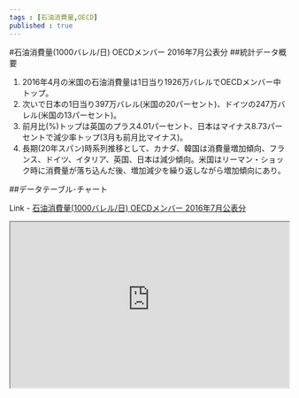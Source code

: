 ```yaml
--- 
tags : [石油消費量,OECD] 
published : true
---
```

#石油消費量(1000バレル/日) OECDメンバー 2016年7月公表分 
##統計データ概要
1. 2016年4月の米国の石油消費量は1日当り1926万バレルでOECDメンバー中トップ。
1. 次いで日本の1日当り397万バレル(米国の20パーセント)、ドイツの247万バレル(米国の13パーセント)。
1. 前月比(%)トップは英国のプラス4.01パーセント、日本はマイナス8.73パーセントで減少率トップ(3月も前月比マイナス)。
1. 長期(20年スパン)時系列推移として、カナダ、韓国は消費量増加傾向、フランス、ドイツ、イタリア、英国、日本は減少傾向。米国はリーマン・ショック時に消費量が落ち込んだ後、増加減少を繰り返しながら増加傾向にあり。
    
##データテーブル･チャート

Link - [石油消費量(1000バレル/日) OECDメンバー 2016年7月公表分 ](
http://knowledgevault.saecanet.com/charts/am-consulting.co.jp-2016-08-11-14-36-42.html
)


<iframe src="
http://knowledgevault.saecanet.com/charts/am-consulting.co.jp-2016-08-11-14-36-42.html
" width="100%" height="300px"></iframe>